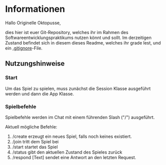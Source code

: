 # Informationen

Hallo Originelle Oktopusse,

dies hier ist euer Git-Repository, welches ihr im Rahmen des Softwareentwicklungspraktikums nutzen könnt und sollt. Im
derzeitigen Zustand befindet sich in diesem dieses Readme, welches ihr grade lest, und
ein [.gitignore](https://git-scm.com/docs/gitignore)-File.

## Nutzungshinweise
### Start
Um das Spiel zu spielen, muss zunächst die Session Klasse ausgeführt werden
und dann die App Klasse.
### Spielbefehle
Spielbefehle werden im Chat mit einem führenden Slash ("/") ausgeführt.

Aktuell mögliche Befehle:
1. /create erzeugt ein neues Spiel, falls noch keines existiert.
2. /join tritt dem Spiel bei
3. /start startet das Spiel
4. /status gibt den aktuellen Zustand des Spieles zurück
5. /respond [Text] sendet eine Antwort an den letzten Request.